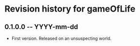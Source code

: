 # Revision history for gameOfLife

## 0.1.0.0 -- YYYY-mm-dd

* First version. Released on an unsuspecting world.
